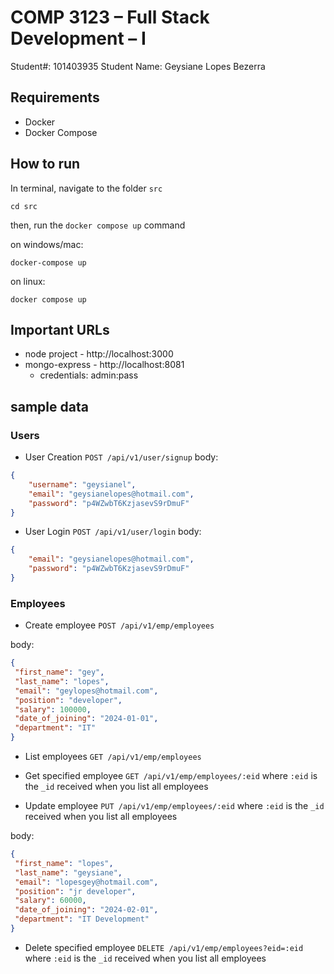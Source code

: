 # COMP 3123 – Full Stack Development – I

Student#: 101403935
Student Name: Geysiane Lopes Bezerra


## Requirements

- Docker
- Docker Compose

## How to run
 
In terminal, navigate to the folder `src`

```
cd src
```

then, run the `docker compose up` command

on windows/mac:
```
docker-compose up
```

on linux:
```
docker compose up
```

## Important URLs

- node project - http://localhost:3000
- mongo-express - http://localhost:8081
  - credentials: admin:pass


## sample data

### Users
- User Creation `POST /api/v1/user/signup`
body:
```json
{
    "username": "geysianel",
    "email": "geysianelopes@hotmail.com",
    "password": "p4WZwbT6KzjasevS9rDmuF"
}
``` 

- User Login `POST /api/v1/user/login`
body:
```json
{
    "email": "geysianelopes@hotmail.com",
    "password": "p4WZwbT6KzjasevS9rDmuF"
}
``` 

### Employees

- Create employee `POST /api/v1/emp/employees`

body:
```json
{
 "first_name": "gey",
 "last_name": "lopes",
 "email": "geylopes@hotmail.com",
 "position": "developer",
 "salary": 100000,
 "date_of_joining": "2024-01-01",
 "department": "IT"
}
```

- List employees `GET /api/v1/emp/employees`

- Get specified employee `GET /api/v1/emp/employees/:eid`
where `:eid` is the `_id` received when you list all employees

- Update employee `PUT /api/v1/emp/employees/:eid`
where `:eid` is the `_id` received when you list all employees

body:
```json
{
 "first_name": "lopes",
 "last_name": "geysiane",
 "email": "lopesgey@hotmail.com",
 "position": "jr developer",
 "salary": 60000,
 "date_of_joining": "2024-02-01",
 "department": "IT Development"
}
```

- Delete specified employee `DELETE /api/v1/emp/employees?eid=:eid`
where `:eid` is the `_id` received when you list all employees